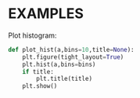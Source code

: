 # EXAMPLES

Plot histogram:
```py
def plot_hist(a,bins=10,title=None):
	plt.figure(tight_layout=True)
	plt.hist(a,bins=bins)
	if title:
		plt.title(title)
	plt.show()
```